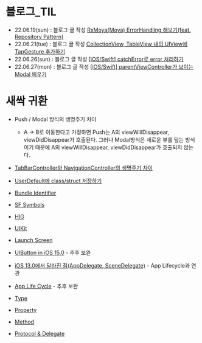 # 블로그_TIL

- 22.06.19(sun) : 블로그 글 작성 [RxMoya(Moya) ErrorHandling 해보기(feat. Repository Pattern)](https://kokojong.tistory.com/22)
- 22.06.21(tue) : 블로그 글 작성 [CollectionView, TableView 내의 UIView에 TapGesture 추가하기](https://kokojong.tistory.com/23)
- 22.06.26(sun) : 블로그 글 작성 [[iOS/Swift] catchError로 error 처리하기](https://kokojong.tistory.com/24)
- 22.06.27(mon) : 블로그 글 작성 [[iOS/Swift] parentViewController가 보이는 Modal 띄우기](https://kokojong.tistory.com/25)


# 새싹 귀환

- Push / Modal 방식의 생명주기 차이
  - A -> B로 이동한다고 가정하면 Push는 A의 viewWillDisappear, viewDidDisappear가 호출된다. 그러나 Modal방식은 새로운 뷰를 덮는 방식이기 때문에 A의 viewWillDisappear, viewDidDisappear가 호출되지 않는다.

- [TabBarController와 NavigationController의 생명주기 차이](https://github.com/kokojong/kokojong_TIL/issues/1)  
- [UserDefault에 class/struct 저장하기](https://github.com/kokojong/kokojong_TIL/issues/2#issue-1290250476)
- [Bundle Identifier](https://github.com/kokojong/kokojong_TIL/issues/3#issue-1407968457)
- [SF Symbols](https://github.com/kokojong/kokojong_TIL/issues/4#issue-1408018842)
- [HIG](https://github.com/kokojong/kokojong_TIL/issues/5#issue-1410064473)
- [UIKit](https://github.com/kokojong/kokojong_TIL/issues/6#issue-1410068023)
- [Launch Screen](https://github.com/kokojong/kokojong_TIL/issues/7#issue-1410071987)
- [UIButton in iOS 15.0](https://github.com/kokojong/kokojong_TIL/issues/8#issue-1410088312) - 추후 보완
- [iOS 13.0에서 달라진 점(AppDelegate, SceneDelegate)](https://github.com/kokojong/kokojong_TIL/issues/9#issue-1410208031) - App Lifecycle과 연관
- [App Life Cycle](https://github.com/kokojong/kokojong_TIL/issues/10#issue-1420979426) - 추후 보완
- [Type](https://github.com/kokojong/kokojong_TIL/issues/11#issue-1422519439)
- [Property](https://github.com/kokojong/kokojong_TIL/issues/12#issue-1437026818)
- [Method](https://github.com/kokojong/kokojong_TIL/issues/13#issue-1440407174)
- [Protocol & Delegate](https://github.com/kokojong/kokojong_TIL/issues/15#issue-1506394537)
